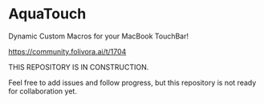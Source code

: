 # AquaTouch
Dynamic Custom Macros for your MacBook TouchBar!

https://community.folivora.ai/t/1704

THIS REPOSITORY IS IN CONSTRUCTION. 

Feel free to add issues and follow progress, but this repository is not ready for collaboration yet.
